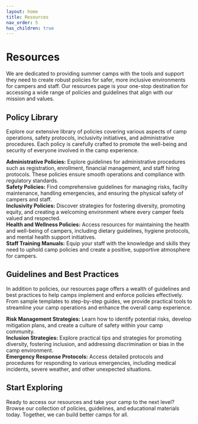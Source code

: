 ```yaml
---
layout: home
title: Resources
nav_order: 5
has_children: true
---
```


# **Resources**  

We are dedicated to providing summer camps with the tools and support they need to create robust policies for safer, more inclusive environments for campers and staff. Our resources page is your one-stop destination for accessing a wide range of policies and guidelines that align with our mission and values.  

## Policy Library  

Explore our extensive library of policies covering various aspects of camp operations, safety protocols, inclusivity initiatives, and administrative procedures. Each policy is carefully crafted to promote the well-being and security of everyone involved in the camp experience.  

**Administrative Policies:** Explore guidelines for administrative procedures such as registration, enrollment, financial management, and staff hiring protocols. These policies ensure smooth operations and compliance with regulatory standards.  
**Safety Policies:** Find comprehensive guidelines for managing risks, facilty maintenance, handling emergencies, and ensuring the physical safety of campers and staff.  
**Inclusivity Policies:** Discover strategies for fostering diversity, promoting equity, and creating a welcoming environment where every camper feels valued and respected.  
**Health and Wellness Policies:** Access resources for maintaining the health and well-being of campers, including dietary guidelines, hygiene protocols, and mental health support initiatives.  
**Staff Training Manuals:** Equip your staff with the knowledge and skills they need to uphold camp policies and create a positive, supportive atmosphere for campers.  

## Guidelines and Best Practices  

In addition to policies, our resources page offers a wealth of guidelines and best practices to help camps implement and enforce policies effectively. From sample templates to step-by-step guides, we provide practical tools to streamline your camp operations and enhance the overall camp experience.  

**Risk Management Strategies:** Learn how to identify potential risks, develop mitigation plans, and create a culture of safety within your camp community.  
**Inclusion Strategies:** Explore practical tips and strategies for promoting diversity, fostering inclusion, and addressing discrimination or bias in the camp environment.  
**Emergency Response Protocols:** Access detailed protocols and procedures for responding to various emergencies, including medical incidents, severe weather, and other unexpected situations.  

## Start Exploring  

Ready to access our resources and take your camp to the next level? Browse our collection of policies, guidelines, and educational materials today. Together, we can build better camps for all.  
